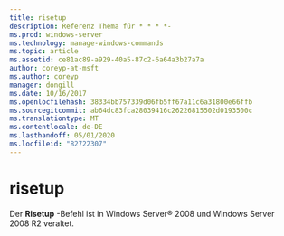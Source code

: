 ```yaml
---
title: risetup
description: Referenz Thema für * * * *-
ms.prod: windows-server
ms.technology: manage-windows-commands
ms.topic: article
ms.assetid: ce81ac89-a929-40a5-87c2-6a64a3b27a7a
author: coreyp-at-msft
ms.author: coreyp
manager: dongill
ms.date: 10/16/2017
ms.openlocfilehash: 38334bb757339d06fb5ff67a11c6a31800e66ffb
ms.sourcegitcommit: ab64dc83fca28039416c26226815502d0193500c
ms.translationtype: MT
ms.contentlocale: de-DE
ms.lasthandoff: 05/01/2020
ms.locfileid: "82722307"
---
```

# <a name="risetup"></a>risetup



Der **Risetup** -Befehl ist in Windows Server® 2008 und Windows Server 2008 R2 veraltet.